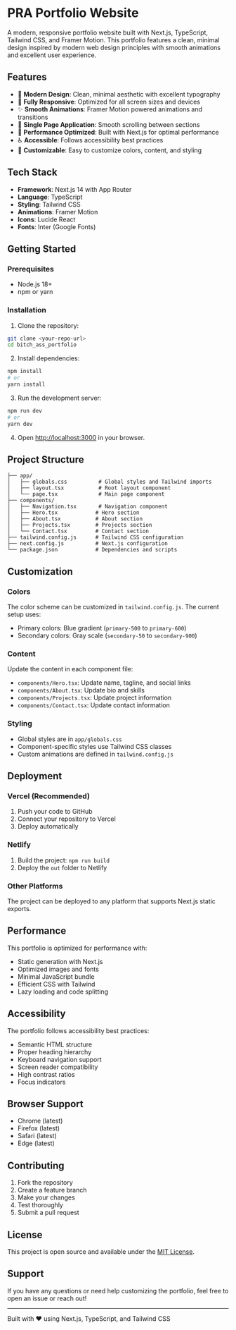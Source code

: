 # PRA Portfolio Website

A modern, responsive portfolio website built with Next.js, TypeScript, Tailwind CSS, and Framer Motion. This portfolio features a clean, minimal design inspired by modern web design principles with smooth animations and excellent user experience.

## Features

- 🎨 **Modern Design**: Clean, minimal aesthetic with excellent typography
- 📱 **Fully Responsive**: Optimized for all screen sizes and devices
- ✨ **Smooth Animations**: Framer Motion powered animations and transitions
- 🎯 **Single Page Application**: Smooth scrolling between sections
- 🚀 **Performance Optimized**: Built with Next.js for optimal performance
- ♿ **Accessible**: Follows accessibility best practices
- 🎨 **Customizable**: Easy to customize colors, content, and styling

## Tech Stack

- **Framework**: Next.js 14 with App Router
- **Language**: TypeScript
- **Styling**: Tailwind CSS
- **Animations**: Framer Motion
- **Icons**: Lucide React
- **Fonts**: Inter (Google Fonts)

## Getting Started

### Prerequisites

- Node.js 18+ 
- npm or yarn

### Installation

1. Clone the repository:
```bash
git clone <your-repo-url>
cd bitch_ass_portfolio
```

2. Install dependencies:
```bash
npm install
# or
yarn install
```

3. Run the development server:
```bash
npm run dev
# or
yarn dev
```

4. Open [http://localhost:3000](http://localhost:3000) in your browser.

## Project Structure

```
├── app/
│   ├── globals.css          # Global styles and Tailwind imports
│   ├── layout.tsx           # Root layout component
│   └── page.tsx             # Main page component
├── components/
│   ├── Navigation.tsx       # Navigation component
│   ├── Hero.tsx            # Hero section
│   ├── About.tsx           # About section
│   ├── Projects.tsx        # Projects section
│   └── Contact.tsx         # Contact section
├── tailwind.config.js      # Tailwind CSS configuration
├── next.config.js          # Next.js configuration
└── package.json            # Dependencies and scripts
```

## Customization

### Colors
The color scheme can be customized in `tailwind.config.js`. The current setup uses:
- Primary colors: Blue gradient (`primary-500` to `primary-600`)
- Secondary colors: Gray scale (`secondary-50` to `secondary-900`)

### Content
Update the content in each component file:
- `components/Hero.tsx`: Update name, tagline, and social links
- `components/About.tsx`: Update bio and skills
- `components/Projects.tsx`: Update project information
- `components/Contact.tsx`: Update contact information

### Styling
- Global styles are in `app/globals.css`
- Component-specific styles use Tailwind CSS classes
- Custom animations are defined in `tailwind.config.js`

## Deployment

### Vercel (Recommended)
1. Push your code to GitHub
2. Connect your repository to Vercel
3. Deploy automatically

### Netlify
1. Build the project: `npm run build`
2. Deploy the `out` folder to Netlify

### Other Platforms
The project can be deployed to any platform that supports Next.js static exports.

## Performance

This portfolio is optimized for performance with:
- Static generation with Next.js
- Optimized images and fonts
- Minimal JavaScript bundle
- Efficient CSS with Tailwind
- Lazy loading and code splitting

## Accessibility

The portfolio follows accessibility best practices:
- Semantic HTML structure
- Proper heading hierarchy
- Keyboard navigation support
- Screen reader compatibility
- High contrast ratios
- Focus indicators

## Browser Support

- Chrome (latest)
- Firefox (latest)
- Safari (latest)
- Edge (latest)

## Contributing

1. Fork the repository
2. Create a feature branch
3. Make your changes
4. Test thoroughly
5. Submit a pull request

## License

This project is open source and available under the [MIT License](LICENSE).

## Support

If you have any questions or need help customizing the portfolio, feel free to open an issue or reach out!

---

Built with ❤️ using Next.js, TypeScript, and Tailwind CSS
